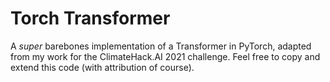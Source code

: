# Torch Transformer

A _super_ barebones implementation of a Transformer in PyTorch, adapted from my work for the ClimateHack.AI 2021 challenge. Feel free to copy and extend this code (with attribution of course).